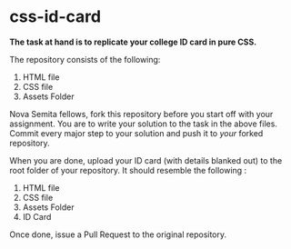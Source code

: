 # css-id-card

**The task at hand is to replicate your college ID card in pure CSS.**

The repository consists of the following:
1. HTML file
2. CSS file
3. Assets Folder

Nova Semita fellows, fork this repository before you start off with your assignment. You are to write your solution to the task in the above files. Commit every major step to your solution and push it to *your* forked repository.

When you are done, upload your ID card (with details blanked out) to the root folder of your repository. It should resemble the following : 
1. HTML file
2. CSS file
3. Assets Folder
4. ID Card

Once done, issue a Pull Request to the original repository.
